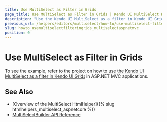 ```yaml
---
title: Use MultiSelect as Filter in Grids
page_title: Use MultiSelect as Filter in Grids | Kendo UI MultiSelect HtmlHelper for ASP.NET MVC
description: "Use the Kendo UI MultiSelect as a filter in Kendo UI Grids in ASP.NET MVC applications."
previous_url: /helpers/editors/multiselect/how-to/use-multiselect-filter-in-grids
slug: howto_usemultiselectfilteringrids_multiselectaspnetmvc
position: 0
---
```


# Use MultiSelect as Filter in Grids

To see the example, refer to the project on how to [use the Kendo UI MultiSelect as a filter in Kendo UI Grids](https://github.com/telerik/ui-for-aspnet-mvc-examples/tree/master/grid/grid-multiselect-filter) in ASP.NET MVC applications.

## See Also

* [Overview of the MultiSelect HtmlHelper]({% slug htmlhelpers_multiselect_aspnetcore %})
* [MultiSelectBuilder API Reference](http://docs.telerik.com/aspnet-mvc/api/Kendo.Mvc.UI.Fluent/MultiSelectBuilder)
